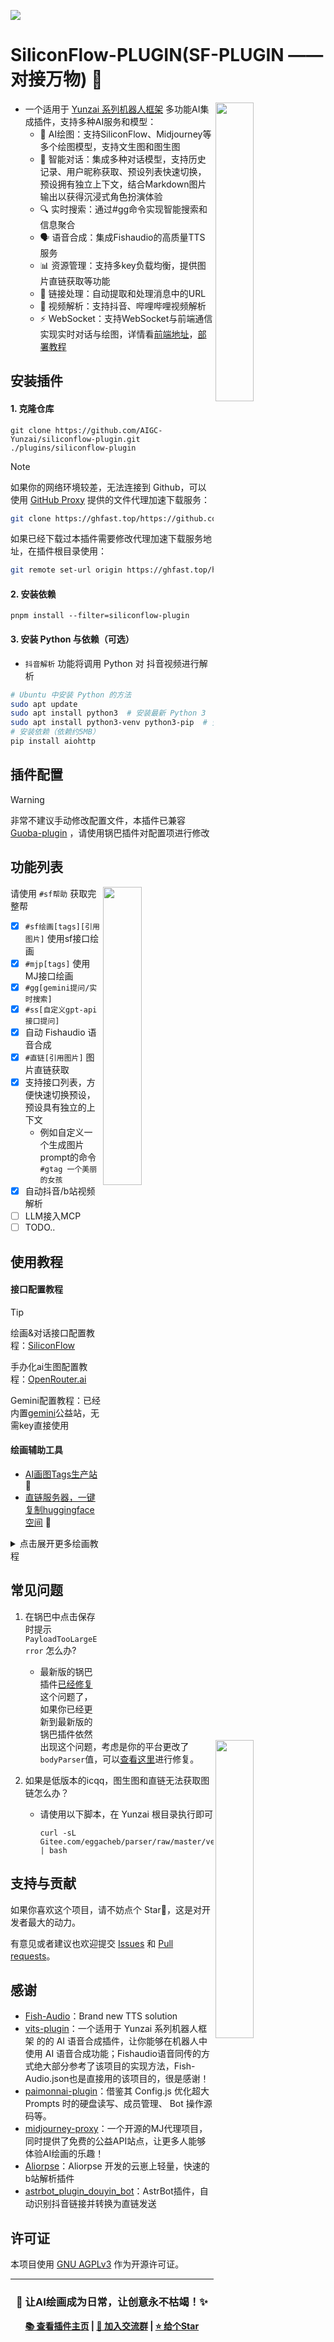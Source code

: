 ![](https://socialify.git.ci/AIGC-Yunzai/siliconflow-plugin/image?font=KoHo&forks=1&issues=1&language=1&name=1&owner=1&pattern=Circuit%20Board&pulls=1&stargazers=1&theme=Auto)

# SiliconFlow-PLUGIN(SF-PLUGIN ——对接万物) 🍓

<img decoding="async" align=right src="resources/readme/girl.png" width="35%">

- 一个适用于 [Yunzai 系列机器人框架](https://github.com/yhArcadia/Yunzai-Bot-plugins-index) 多功能AI集成插件，支持多种AI服务和模型：
  - 🎨 AI绘图：支持SiliconFlow、Midjourney等多个绘图模型，支持文生图和图生图
  - 🤖 智能对话：集成多种对话模型，支持历史记录、用户昵称获取、预设列表快速切换，预设拥有独立上下文，结合Markdown图片输出以获得沉浸式角色扮演体验
  - 🔍 实时搜索：通过#gg命令实现智能搜索和信息聚合
  - 🗣️ 语音合成：集成Fishaudio的高质量TTS服务
  - 📊 资源管理：支持多key负载均衡，提供图片直链获取等功能
  - 🔗 链接处理：自动提取和处理消息中的URL
  - 📱 视频解析：支持抖音、哔哩哔哩视频解析
  - ⚡ WebSocket：支持WebSocket与前端通信实现实时对话与绘图，详情看[前端地址](https://sf.maliy.top)，[部署教程](https://github.com/AIGC-Yunzai/SF-WEB)


## 安装插件

#### 1. 克隆仓库

```
git clone https://github.com/AIGC-Yunzai/siliconflow-plugin.git ./plugins/siliconflow-plugin
```

> [!NOTE]
> 如果你的网络环境较差，无法连接到 Github，可以使用 [GitHub Proxy](https://ghproxy.link/) 提供的文件代理加速下载服务：
>
> ```bash
> git clone https://ghfast.top/https://github.com/AIGC-Yunzai/siliconflow-plugin.git ./plugins/siliconflow-plugin
> ```
> 如果已经下载过本插件需要修改代理加速下载服务地址，在插件根目录使用：
> ```bash
> git remote set-url origin https://ghfast.top/https://github.com/AIGC-Yunzai/siliconflow-plugin.git
> ```

#### 2. 安装依赖

```
pnpm install --filter=siliconflow-plugin
```

#### 3. 安装 Python 与依赖（可选）

- `抖音解析` 功能将调用 Python 对 抖音视频进行解析

```sh
# Ubuntu 中安装 Python 的方法
sudo apt update
sudo apt install python3  # 安装最新 Python 3
sudo apt install python3-venv python3-pip  # 安装虚拟环境和 pip
# 安装依赖（依赖约5MB）
pip install aiohttp
```

## 插件配置

> [!WARNING]
> 非常不建议手动修改配置文件，本插件已兼容 [Guoba-plugin](https://github.com/guoba-yunzai/guoba-plugin) ，请使用锅巴插件对配置项进行修改

## 功能列表

<img decoding="async" align=right src="https://github.com/user-attachments/assets/9698e837-49e7-4c19-8dab-6aa17d1faed4" width="35%">

请使用 `#sf帮助` 获取完整帮
- [x] `#sf绘画[tags][引用图片]` 使用sf接口绘画
- [x] `#mjp[tags]` 使用MJ接口绘画
- [x] `#gg[gemini提问/实时搜索]`
- [x] `#ss[自定义gpt-api接口提问]`
- [x] 自动 Fishaudio 语音合成
- [x] `#直链[引用图片]` 图片直链获取
- [X] 支持接口列表，方便快速切换预设，预设具有独立的上下文
  - 例如自定义一个生成图片prompt的命令 `#gtag 一个美丽的女孩`
- [X] 自动抖音/b站视频解析
- [ ] LLM接入MCP
- [ ] TODO..

## 使用教程

<img decoding="async" align=right src="https://github.com/user-attachments/assets/f8d8a42f-6c5d-4fa1-a18e-ea2403f6dd6c" width="35%">

#### 接口配置教程

> [!TIP]
> 绘画&对话接口配置教程：[SiliconFlow](https://aigc-yunzai.dwe.me/)
> 
> 手办化ai生图配置教程：[OpenRouter.ai](./docs/openrouter_ai.md)
> 
> Gemini配置教程：已经内置[gemini](https://generativelanguage.googleapis.com)公益站，无需key直接使用
> 

#### 绘画辅助工具
- [AI画图Tags生产站](https://nai4-tag-select.pages.dev/) 🥭
- [直链服务器，一键复制huggingface空间](https://huggingface.co/spaces/xiaozhian/slink/tree/main?duplicate=true) 🍉

<details>
<summary>点击展开更多绘画教程</summary>

- [Stable Diffusion教程](https://waytoagi.feishu.cn/wiki/FUQAwxfH9iXqC9k02nYcDobonkf) 🍇
- [Midjourney基础教程](https://waytoagi.feishu.cn/wiki/VUadwndc5iRJktkzaYPcaLEynZc) 🍊
- [MJ prompt参考](https://waytoagi.feishu.cn/wiki/FUQAwxfH9iXqC9k02nYcDobonkf) 🍎
- [Midjourney V6 prompt参考](https://aituts.com/midjourney-v6/) 🍐
- [又一个prompt参考站](https://catjourney.life/all) 🍌
- [Midjourney Prompt生成器](https://promptfolder.com/midjourney-prompt-helper/) 🥝
- [MJ和SD Prompt生成器相关合集](https://waytoagi.feishu.cn/wiki/TQogw5uIziB4fykbGhSciaQfndm?table=tbl5kMFjDDdeYoAt&view=vew8AJm3cI) 🍑

</details>

## 常见问题

1.  在锅巴中点击保存时提示 `PayloadTooLargeError` 怎么办?
    - 最新版的锅巴插件[已经修复](https://github.com/guoba-yunzai/guoba-plugin/commit/50f3a847fdba22534d37b97f2ac62b8fdb5c4d41)这个问题了，如果你已经更新到最新版的锅巴插件依然出现这个问题，考虑是你的平台更改了`bodyParser`值，可以[查看这里](https://github.com/AIGC-Yunzai/Trss-Yunzai-lagrange)进行修复。
2. 如果是低版本的icqq，图生图和直链无法获取图链怎么办？
   
   - 请使用以下脚本，在 Yunzai 根目录执行即可
      ```
      curl -sL Gitee.com/eggacheb/parser/raw/master/ver | bash
      ```

## 支持与贡献

如果你喜欢这个项目，请不妨点个 Star🌟，这是对开发者最大的动力。

有意见或者建议也欢迎提交 [Issues](https://github.com/AIGC-Yunzai/siliconflow-plugin/issues) 和 [Pull requests](https://github.com/AIGC-Yunzai/siliconflow-plugin/pulls)。

## 感谢

- [Fish-Audio](https://fish.audio)：Brand new TTS solution
- [vits-plugin](https://github.com/erzaozi/vits-plugin)：一个适用于 Yunzai 系列机器人框架 的的 AI 语音合成插件，让你能够在机器人中使用 AI 语音合成功能；Fishaudio语音同传的方式绝大部分参考了该项目的实现方法，Fish-Audio.json也是直接用的该项目的，很是感谢！
- [paimonnai-plugin](https://github.com/misaka20002/paimonnai-plugin)：借鉴其 Config.js 优化超大 Prompts 时的硬盘读写、成员管理、 Bot 操作源码等。
- [midjourney-proxy](https://github.com/trueai-org/midjourney-proxy)：一个开源的MJ代理项目，同时提供了免费的公益API站点，让更多人能够体验AI绘画的乐趣！
- [Aliorpse](https://gitee.com/Aliorpse/Yunzai-AliorpsePlugins/blob/master/bilitv.js)：Aliorpse 开发的云崽上轻量，快速的b站解析插件
- [astrbot_plugin_douyin_bot](https://github.com/drdon1234/astrbot_plugin_douyin_bot)：AstrBot插件，自动识别抖音链接并转换为直链发送

## 许可证

本项目使用 [GNU AGPLv3](https://choosealicense.com/licenses/agpl-3.0/) 作为开源许可证。

---

<div align="center">

### 🎨 让AI绘画成为日常，让创意永不枯竭！✨

**[📚 查看插件主页](/) | [💬 加入交流群](https://qm.qq.com/q/unjAw930RO) | [⭐ 给个Star](/)**

</div>